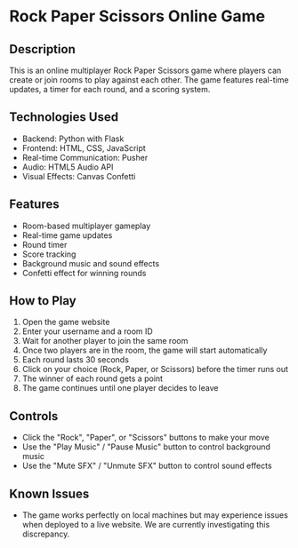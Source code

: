 # Rock Paper Scissors Online Game

## Description

This is an online multiplayer Rock Paper Scissors game where players can create or join rooms to play against each other. The game features real-time updates, a timer for each round, and a scoring system.

## Technologies Used

- Backend: Python with Flask
- Frontend: HTML, CSS, JavaScript
- Real-time Communication: Pusher
- Audio: HTML5 Audio API
- Visual Effects: Canvas Confetti

## Features

- Room-based multiplayer gameplay
- Real-time game updates
- Round timer
- Score tracking
- Background music and sound effects
- Confetti effect for winning rounds

## How to Play

1. Open the game website
2. Enter your username and a room ID
3. Wait for another player to join the same room
4. Once two players are in the room, the game will start automatically
5. Each round lasts 30 seconds
6. Click on your choice (Rock, Paper, or Scissors) before the timer runs out
7. The winner of each round gets a point
8. The game continues until one player decides to leave

## Controls

- Click the "Rock", "Paper", or "Scissors" buttons to make your move
- Use the "Play Music" / "Pause Music" button to control background music
- Use the "Mute SFX" / "Unmute SFX" button to control sound effects

## Known Issues

- The game works perfectly on local machines but may experience issues when deployed to a live website. We are currently investigating this discrepancy.
